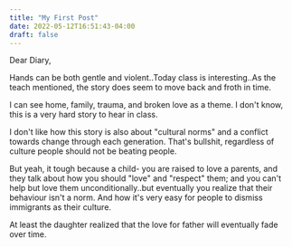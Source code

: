 ```yaml
---
title: "My First Post"
date: 2022-05-12T16:51:43-04:00
draft: false
---
```


Dear Diary,

Hands can be both gentle and violent..Today class is interesting..As the teach mentioned, the story does seem to move back and froth in time.

I can see home, family, trauma, and broken love as a theme. I don't know, this is a very hard story to hear in class. 

I don't like how this story is also about "cultural norms" and a conflict towards change through each generation. That's bullshit, regardless of culture people should not be beating people. 

But yeah, it tough because a child- you are raised to love a parents, and they talk about how you should "love" and "respect" them; and you can't help but love them unconditionally..but eventually you realize that their behaviour isn't a norm. And how it's very easy for people to dismiss immigrants as their culture. 

At least the daughter realized that the love for father will eventually fade over time. 